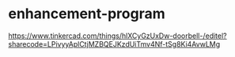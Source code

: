 # enhancement-program
https://www.tinkercad.com/things/hlXCyGzUxDw-doorbell-/editel?sharecode=LPivyyAplCtjMZBQEJKzdUiTmv4Nf-tSg8Ki4AvwLMg
